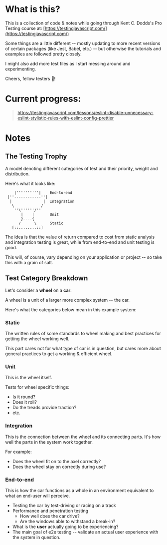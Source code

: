 # What is this?

This is a collection of code & notes while going through Kent C. Dodds's Pro Testing course at: [https://testingjavascript.com/](https://testingjavascript.com/)

Some things are a little different -- mostly updating to more recent versions of certain packages (like Jest, Babel, etc.) -- but otherwise the tutorials and examples are followed pretty closely.

I might also add more test files as I start messing around and experimenting.

Cheers, fellow testers 🍻!

# Current progress:

> https://testingjavascript.com/lessons/eslint-disable-unnecessary-eslint-stylistic-rules-with-eslint-config-prettier


# Notes

## The Testing Trophy

A model denoting different categories of test and their priority, weight and distribution.

Here's what it looks like:

```ascii
    |''''''''''|    End-to-end
 |''------------''|
  |              |  Integration
   \            /
    ''\''''''/''
       |    |       Unit
       }----{
      /      \      Static
   [::........::]
```

The idea is that the value of return compared to cost from static analysis and integration testing is great, while from end-to-end and unit testing is good.

This will, of course, vary depending on your application or project -- so take this with a grain of salt.

## Test Category Breakdown

Let's consider a **wheel** on a **car**. 

A wheel is a unit of a larger more complex system -- the car.

Here's what the categories below mean in this example system:

### Static

The written rules of some standards to wheel making and best practices for getting the wheel working well.

This part cares not for what type of car is in question, but cares more about general practices to get a working & efficient wheel.

### Unit

This is the wheel itself.

Tests for wheel specific things:

* Is it round?
* Does it roll?
* Do the treads provide traction?
* etc.

### Integration

This is the connection between the wheel and its connecting parts. It's how well the parts in the system work together.

For example:

* Does the wheel fit on to the axel correctly?
* Does the wheel stay on correctly during use?

### End-to-end

This is how the car functions as a whole in an environment equivalent to what an end-user will perceive.

* Testing the car by test-driving or racing on a track
* Performance and penetration testing
  * How well does the car drive?
  * Are the windows able to withstand a break-in?
* What is the **user** actually going to be experiencing?
* The main goal of e2e testing -- validate an actual user experience with the system in question.
